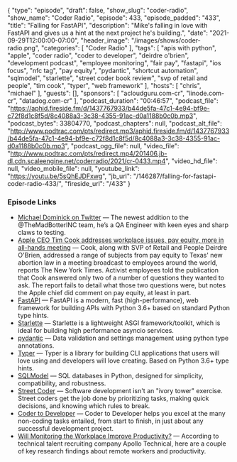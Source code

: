 {
  "type": "episode",
  "draft": false,
  "show_slug": "coder-radio",
  "show_name": "Coder Radio",
  "episode": 433,
  "episode_padded": "433",
  "title": "Falling for FastAPI",
  "description": "Mike's falling in love with FastAPI and gives us a hint at the next project he's building.",
  "date": "2021-09-29T12:00:00-07:00",
  "header_image": "/images/shows/coder-radio.png",
  "categories": [
    "Coder Radio"
  ],
  "tags": [
    "apis with python",
    "apple",
    "coder radio",
    "coder to developer",
    "deirdre o'brien",
    "development podcast",
    "employee monitoring",
    "fair pay",
    "fastapi",
    "ios focus",
    "nfc tag",
    "pay equity",
    "pydantic",
    "shortcut automation",
    "sqlmodel",
    "starlette",
    "street coder book review",
    "svp of retail and people",
    "tim cook",
    "typer",
    "web framework"
  ],
  "hosts": [
    "chris",
    "michael"
  ],
  "guests": [],
  "sponsors": [
    "acloudguru.com-cr",
    "linode.com-cr",
    "datadog.com-cr"
  ],
  "podcast_duration": "00:46:57",
  "podcast_file": "https://aphid.fireside.fm/d/1437767933/b44de5fa-47c1-4e94-bf9e-c72f8d1c8f5d/8c4088a3-3c38-4355-91ac-d0a1188b0c0b.mp3",
  "podcast_bytes": 33804770,
  "podcast_chapters": null,
  "podcast_alt_file": "http://www.podtrac.com/pts/redirect.mp3/aphid.fireside.fm/d/1437767933/b44de5fa-47c1-4e94-bf9e-c72f8d1c8f5d/8c4088a3-3c38-4355-91ac-d0a1188b0c0b.mp3",
  "podcast_ogg_file": null,
  "video_file": "http://www.podtrac.com/pts/redirect.mp4/201406.jb-dl.cdn.scaleengine.net/coderradio/2021/cr-0433.mp4",
  "video_hd_file": null,
  "video_mobile_file": null,
  "youtube_link": "https://youtu.be/5sQhEJDFxwg",
  "jb_url": "/146287/falling-for-fastapi-coder-radio-433/",
  "fireside_url": "/433"
}


### Episode Links

  * [Michael Dominick on Twitter](https://twitter.com/dominucco/status/1442334210757328898 "Michael Dominick on Twitter") — The newest addition to the @TheMadBotterINC team, he’s a QA Engineer with keen eyes and sharp claws to testing. 
  * [Apple CEO Tim Cook addresses workplace issues, pay equity, more in all-hands meeting](https://appleinsider.com/articles/21/09/17/apple-ceo-tim-cook-addresses-workplace-issues-pay-equity-more-in-all-hands-meeting "Apple CEO Tim Cook addresses workplace issues, pay equity, more in all-hands meeting") — Cook, along with SVP of Retail and People Deirdre O'Brien, addressed a range of subjects from pay equity to Texas' new abortion law in a meeting broadcast to employees around the world, reports The New York Times. Activist employees told the publication that Cook answered only two of a number of questions they wanted to ask. The report fails to detail what those two questions were, but notes the Apple chief did comment on pay equity, at least in part.
  * [FastAPI](https://fastapi.tiangolo.com/ "FastAPI") — FastAPI is a modern, fast (high-performance), web framework for building APIs with Python 3.6+ based on standard Python type hints. 
  * [Starlette](https://www.starlette.io/ "Starlette") — Starlette is a lightweight ASGI framework/toolkit, which is ideal for building high performance asyncio services.
  * [pydantic](https://pydantic-docs.helpmanual.io/ "pydantic") — Data validation and settings management using python type annotations.
  * [Typer](https://typer.tiangolo.com/ "Typer") — Typer is a library for building CLI applications that users will love using and developers will love creating. Based on Python 3.6+ type hints.
  * [SQLModel](https://github.com/tiangolo/sqlmodel "SQLModel") — SQL databases in Python, designed for simplicity, compatibility, and robustness.
  * [Street Coder](https://www.manning.com/books/street-coder "Street Coder") — Software development isn't an "ivory tower" exercise. Street coders get the job done by prioritizing tasks, making quick decisions, and knowing which rules to break.
  * [Coder to Developer](https://www.amazon.com/Coder-Developer-Strategies-Delivering-Software-ebook-dp-B000PY3ZCG/dp/B000PY3ZCG "Coder to Developer") — Coder to Developer helps you excel at the many non-coding tasks entailed, from start to finish, in just about any successful development project. 
  * [Will Monitoring the Workplace Improve Productivity?](https://www.itprotoday.com/analytics-and-reporting/will-monitoring-workplace-improve-productivity "Will Monitoring the Workplace Improve Productivity?") — According to technical talent recruiting company Apollo Technical, here are a couple of key research findings about remote workers and productivity.


